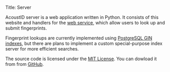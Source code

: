 Title: Server

AcoustID server is a web application written in Python. It consists of this
website and handlers for the [web service](/webservice), which allow users
to look up and submit fingerprints.

Fingerprint lookups are currently implemented using [PostgreSQL GIN indexes][gin],
but there are plans to implement a custom special-purpose index server for
more efficient searches.

The source code is licensed under the [MIT License][mit]. You can dowload it
from from [GitHub][gh].

[mit]: http://creativecommons.org/licenses/MIT/
[gh]: https://github.com/lalinsky/acoustid-server
[gin]: http://developer.postgresql.org/pgdocs/postgres/gin.html
[gh-index]: https://github.com/lalinsky/acoustid-index


